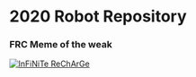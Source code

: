 # 2020 Robot Repository

### FRC Meme of the weak
[![InFiNiTe ReChArGe](https://i.redd.it/wxix0xnl1u941.jpg)](https://www.youtube.com/watch?v=rp8hvyjZWHs)


<!--
https://external-preview.redd.it/hbpYANZSa63i07aoOzB3TvYQdyQH0MrPruVPzywQ5YU.jpg?auto=webp&s=38a14314ad443245fa6c2cb6e8e98660fcb14ec8

https://external-preview.redd.it/qRn9XrfM9356IeCkVfXD-1cuNtXW--f8lvggq6oBLw0.jpg?auto=webp&s=a56b72d20e7ba374f80f02613b96aad647e9a45-c

----

[![uknoit](https://i.redd.it/0a6xymb2u9q31.jpg)](https://www.youtube.com/watch?v=_zTqWdiLQJc)
For those of you who remember the train video from last year: 
https://www.reddit.com/r/DidntKnowIWantedThat/comments/edgtw3/this_toy_train/?utm_medium=android_app&utm_source=share
![meme](https://i.redd.it/2ypmyswt57m31.png)
-->


